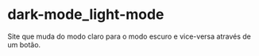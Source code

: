 # dark-mode_light-mode
Site que muda do modo claro para o modo escuro e vice-versa através de um botão.
